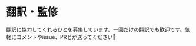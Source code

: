 <script setup lang="ts">
import { VPTeamMembers } from "vitepress/theme";

const members = [
  {
    avatar: "https://www.github.com/FujishigeTemma.png",
    name: "藤重 天真",
    title: "PhD",
    org: "OIST",
    orgLink: "https://www.oist.jp/ja",
    links: [
      { icon: "github", link: "https://github.com/FujishigeTemma" },
      { icon: "twitter", link: "https://twitter.com/temma_f" },
    ],
  },
  {
    avatar: "https://www.github.com/xShoka.png",
    name: "門井 翔佳",
    org: "KABUTO Technologies",
    links: [
      { icon: "github", link: "https://github.com/xShoka" },
      { icon: "twitter", link: "https://twitter.com/ShokaKadoi" },
    ],
  },
];
</script>

# 翻訳・監修

翻訳に協力してくれるひとを募集しています。一回だけの翻訳でも歓迎です。気軽にコメントやissue、PRとか送ってください🥳

<VPTeamMembers size="small" :members="members" />
